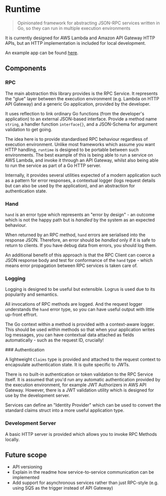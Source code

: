 # Runtime

> Opinionated framework for abstracting JSON-RPC services written in Go, so they can run in multiple execution environments

It is currently designed for AWS Lambda and Amazon API Gateway HTTP APIs, but an HTTP implementation is included for local development.

An example app can be found [here](https://github.com/g-wilson/runtime-helloworld).

## Components

### RPC

The main abstraction this library provides is the RPC Service. It represents the "glue" layer between the execution environment (e.g. Lambda on HTTP API Gateway) and a generic Go application, provided by the developer.

It uses reflection to link ordinary Go functions (from the developer's application) to an external JSON-based interface. Provide a method name `string`, a handler function `interface{}`, and a JSON-Schema for argument validation to get going.

The idea here is to provide standardised RPC behaviour regardless of execution environment. Unlike most frameworks which assume you want HTTP handling, `runtime` is designed to be portable between such environments. The best example of this is being able to run a service on AWS Lambda, and invoke it through an API Gateway, whilst also being able to run the service as part of a Go HTTP server.

Internally, it provides several utilities expected of a modern application such as a pattern for error responses, a contextual logger (logs request details but can also be used by the application), and an abstraction for authentication state.

### Hand

`hand` is an error type which represents an "error by design" - an outcome which is not the happy path but is _handled_ by the system as an expected behaviour.

When returned by an RPC method, `hand` errors are serialised into the response JSON. Therefore, an error should be _handled_ only if it is safe to return to clients. If you have debug data from errors, you should log them.

An additional benefit of this approach is that the RPC Client can coerce a JSON response body and test for conformance of the `hand` type - which means error propagation between RPC services is taken care of.

### Logging

Logging is designed to be useful but extensible. Logrus is used due to its popularity and semantics.

All invocations of RPC methods are logged. And the request logger understands the `hand` error type, so you can have useful output with little up-front effrort.

The Go context within a method is provided with a context-aware logger. This should be used within methods so that when your application writes log messages, you can have contextual data attached as fields automatically - such as the request ID, crucially!

### Authentication

A lightweight `Claims` type is provided and attached to the request context to encapsulate authentication state. It is quite specific to JWTs.

There is no built-in authentication or token validation to the RPC Service itself. It is assumed that you'd run any automatic authentication provided by the execution environment, for example JWT Authorizers in AWS API Gateway. However, there is a JWT validation utility which is designed for use by the development server.

Services can define an "Identity Provider" which can be used to convert the standard claims struct into a more useful application type.

### Development Server

A basic HTTP server is provided which allows you to invoke RPC Methods locally.

## Future scope

- API versioning
- Explain in the readme how service-to-service communication can be implemented
- Add support for asynchronous services rather than just RPC-style (e.g. using SQS as the trigger instead of API Gateway)
